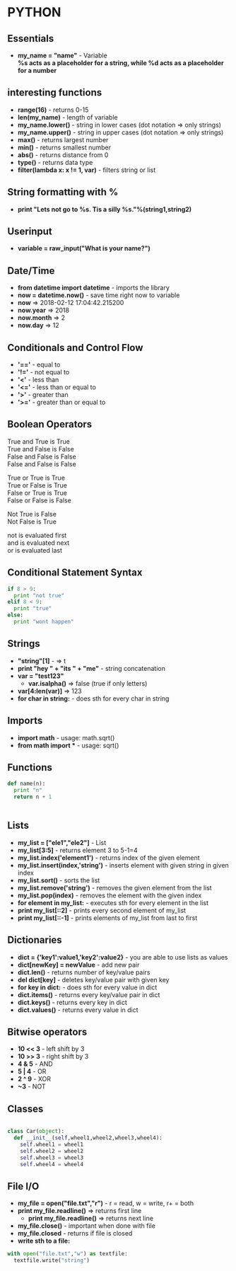 # PYTHON

## Essentials

- **my_name = "name"** - Variable  
**%s acts as a placeholder for a string, while %d acts as a placeholder for a number** 

## interesting functions

- **range(16)** - returns 0-15
- **len(my_name)** - length of variable
- **my_name.lower()** - string in lower cases (dot notation => only strings)
- **my_name.upper()** - string in upper cases (dot notation => only strings)
- **max()** - returns largest number
- **min()** - returns smallest number
- **abs()** - returns distance from 0
- **type()** - returns data type
- **filter(lambda x: x != 1, var)** - filters string or list

## String formatting with %

- **print "Lets not go to %s. Tis a silly %s."%(string1,string2)**

## Userinput

- **variable = raw_input("What is your name?")**

## Date/Time

- **from datetime import datetime** - imports the library
- **now = datetime.now()** - save time right now to variable
- **now** => 2018-02-12 17:04:42.215200
- **now.year** => 2018
- **now.month** => 2
- **now.day** => 12

## Conditionals and Control Flow

- **'=='** - equal to
- **'!='** - not equal to
- **'&lt;'** - less than
- **'&lt;='** - less than or equal to
- **'&gt;'** - greater than
- **'&gt;='** - greater than or equal to

## Boolean Operators

True and True is True  
True and False is False  
False and False is False  
False and False is False  

True or True is True  
True or False is True  
False or True is True  
False or False is False  

Not True is False  
Not False is True  

not is evaluated first  
and is evaluated next  
or is evaluated last  

## Conditional Statement Syntax

```PYTHON
if 8 > 9:
  print "not true"
elif 8 < 9:
  print "true"
else:
  print "wont happen"
```

## Strings

- **"string"\[1\]** - => t
- **print "hey " + "its " + "me"** - string concatenation
- **var = "test123"**
  - **var.isalpha()** => false (true if only letters)
- **var\[4:len(var)\]** => 123
- **for char in string:** - does sth for every char in string

## Imports

- **import math** - usage: math.sqrt()
- **from math import \*** - usage: sqrt()

## Functions

```PYTHON
def name(n):
  print "n"
  return n + 1
  
```

## Lists

- **my_list = \["ele1","ele2"\]** - List
- **my_list\[3:5\]** - returns element 3 to 5-1=4
- **my_list.index('element1')** - returns index of the given element
- **my_list.insert(index,'string')** - inserts element with given string in given index
- **my_list.sort()** - sorts the list
- **my_list.remove('string')** - removes the given element from the list
- **my_list.pop(index)** - removes the element with the given index
- **for element in my_list:** - executes sth for every element in the list
- **print my_list\[::2\]** - prints every second element of my_list
- **print my_list\[::-1\]** - prints elements of my_list from last to first

## Dictionaries

- **dict = {'key1':value1,'key2':value2}** - you are able to use lists as values
- **dict\[newKey\] = newValue** - add new pair
- **dict.len()** - returns number of key/value pairs
- **del dict\[key\]** - deletes key/value pair with given key
- **for key in dict:** - does sth for every value in dict
- **dict.items()** - returns every key/value pair in dict
- **dict.keys()** - returns every key in dict
- **dict.values()** - returns every value in dict

## Bitwise operators

- **10 &lt;&lt; 3** - left shift by 3
- **10 &gt;&gt; 3** - right shift by 3
- **4 & 5** - AND
- **5 | 4** - OR
- **2 ^ 9** - XOR
- **~3** - NOT

## Classes

```PYTHON

class Car(object):
  def __init__(self,wheel1,wheel2,wheel3,wheel4):
    self.wheel1 = wheel1
    self.wheel2 = wheel2
    self.wheel3 = wheel3
    self.wheel4 = wheel4

```

## File I/O

- **my_file = open("file.txt","r")** - r = read, w = write, r+ = both
- **print my_file.readline()** => returns first line
  - **print my_file.readline()** => returns next line
- **my_file.close()** - important when done with file
- **my_file.closed** - returns if file is closed
- **write sth to a file:**
```PYTHON
with open("file.txt","w") as textfile:
  textfile.write("string")
```

